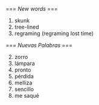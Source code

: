 === *New words* ===

1. skunk
2. tree-lined
3. regraming (regraming lost time)

=== *Nuevas Palabras* ===

2. zorro
3. lámpara
4. pronto
5. pérdida
6. melliza
7. sencillo
8. me saqué
